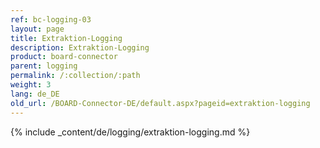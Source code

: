```yaml
---
ref: bc-logging-03
layout: page
title: Extraktion-Logging
description: Extraktion-Logging
product: board-connector
parent: logging
permalink: /:collection/:path
weight: 3
lang: de_DE
old_url: /BOARD-Connector-DE/default.aspx?pageid=extraktion-logging
---
```

{% include _content/de/logging/extraktion-logging.md %}